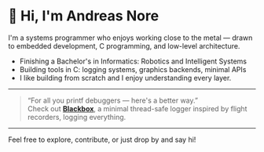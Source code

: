 # 👋 Hi, I'm Andreas Nore

I'm a systems programmer who enjoys working close to the metal — drawn to embedded development, C programming, and low-level architecture.

-  Finishing a Bachelor's in Informatics: Robotics and Intelligent Systems
-  Building tools in C: logging systems, graphics backends, minimal APIs
- I like building from scratch and I enjoy understanding every layer.

---

> “For all you printf debuggers — here's a better way.”  
> Check out [**Blackbox**](https://github.com/abnore/BlackBox), a minimal thread-safe logger inspired by flight recorders, logging everything.

---

Feel free to explore, contribute, or just drop by and say hi!
